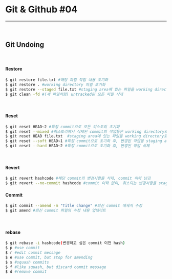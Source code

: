 # Git & Github #04

---

<br/>

## Git Undoing

<br/>

#### Restore

```bash
$ git restore file.txt #해당 파일 작업 내용 초기화
$ git restore . #working directory 파일 초기화
$ git restore --staged file.txt #staging area에 있는 파일을 working directory로 이동
$ git clean -fd #(새 파일처럼) untracked된 모든 파일 삭제
```

<br/>

#### Reset

```bash
$ git reset HEAD~2 #특정 commit으로 모든 히스토리 초기화
$ git reset --mixed #히스토리에서 삭제된 commit의 작업들은 working directory로 이동
$ git reset HEAD file.txt  #staging area에 있는 파일을 working directory로 옮기기
$ git reset --soft HEAD~1 #특정 commit으로 초기화 후, 변경된 작업을 staging area로 이동
$ git reset --hard HEAD~2 #특정 commit으로 초기화 후, 변경된 작업 삭제
```

<br/>

#### Revert

```bash
$ git revert hashcode #해당 commit의 변경사항을 삭제, commit 이력 남김
$ git revert --no-commit hashcode #commit 이력 없이, 취소되는 변경사항을 staging area에 추가

```

#### Commit

```bash
$ git commit --amend -m "Title change" #최신 commit 메세지 수정
$ git amend #최신 commit 파일의 수정 내용 업데이트
```

<br/>

#### rebase

```bash
$ git rebase -i hashcode(변경하고 싶은 commit 이전 hash)
$ p #use commit
$ r #edit commit message
$ e #use commit, but stop for amending
$ s #squash commits
$ f #like squash, but discard commit message
$ d #remove commit
```
